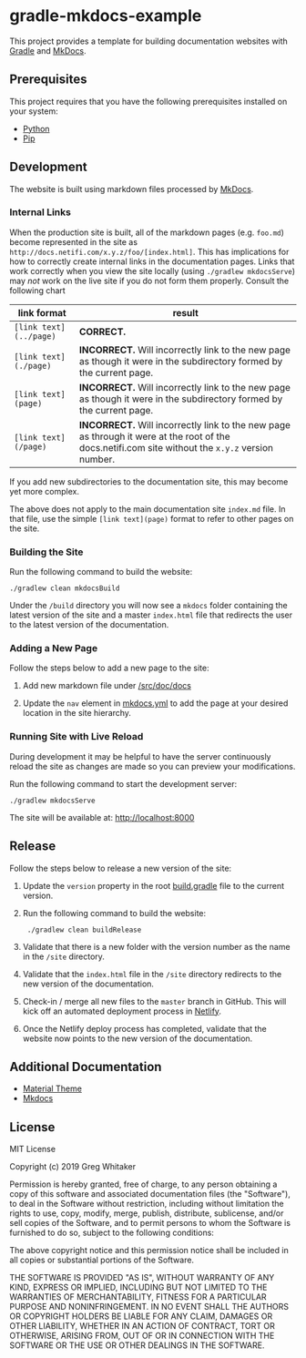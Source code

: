# gradle-mkdocs-example
This project provides a template for building documentation websites with [Gradle](https://www.gradle.org) and [MkDocs](https://www.mkdocs.org/).

## Prerequisites
This project requires that you have the following prerequisites installed on your system:

* [Python](https://www.python.org/downloads/)
* [Pip](https://pip.pypa.io/en/stable/installing/)

## Development
The website is built using markdown files processed by [MkDocs](https://www.mkdocs.org/).

### Internal Links
When the production site is built, all of the markdown pages (e.g. `foo.md`) become represented in the site as `http://docs.netifi.com/x.y.z/foo/[index.html]`. This has implications for how to correctly create internal links in the documentation pages. Links that work correctly when you view the site locally (using `./gradlew mkdocsServe`) may *not* work on the live site if you do not form them properly. Consult the following chart

| link format            | result |
| ---------------------- | ------ |
| `[link text](../page)` | **CORRECT.** |
| `[link text](./page)`  | **INCORRECT.** Will incorrectly link to the new page as though it were in the subdirectory formed by the current page. |
| `[link text](page)`    | **INCORRECT.** Will incorrectly link to the new page as though it were in the subdirectory formed by the current page. |
| `[link text](/page)`   | **INCORRECT.** Will incorrectly link to the new page as through it were at the root of the docs.netifi.com site without the `x.y.z` version number. |

If you add new subdirectories to the documentation site, this may become yet more complex.

The above does not apply to the main documentation site `index.md` file. In that file, use the simple `[link text](page)` format to refer to other pages on the site.

### Building the Site
Run the following command to build the website:

    ./gradlew clean mkdocsBuild
    
Under the `/build` directory you will now see a `mkdocs` folder containing the latest version of the site and a master
`index.html` file that redirects the user to the latest version of the documentation.

### Adding a New Page
Follow the steps below to add a new page to the site:

1. Add new markdown file under [/src/doc/docs](./src/doc/docs)

2. Update the `nav` element in [mkdocs.yml](./src/doc/mkdocs.yml) to add the page at your desired location in the site hierarchy.

### Running Site with Live Reload
During development it may be helpful to have the server continuously reload the site as changes are made so you can preview
your modifications. 

Run the following command to start the development server:

    ./gradlew mkdocsServe

The site will be available at: [http://localhost:8000](http://localhost:8000/)

## Release
Follow the steps below to release a new version of the site:

1. Update the `version` property in the root [build.gradle](./build.gradle) file to the current version.

2. Run the following command to build the website:

        ./gradlew clean buildRelease

3. Validate that there is a new folder with the version number as the name in the `/site` directory.

4. Validate that the `index.html` file in the `/site` directory redirects to the new version of the documentation.

5. Check-in / merge all new files to the `master` branch in GitHub. This will kick off an automated deployment process in [Netlify](https://www.netlify.com).

6. Once the Netlify deploy process has completed, validate that the website now points to the new version of the documentation.

## Additional Documentation

* [Material Theme](https://squidfunk.github.io/mkdocs-material/)
* [Mkdocs](https://www.mkdocs.org/user-guide/writing-your-docs/)

## License
MIT License

Copyright (c) 2019 Greg Whitaker

Permission is hereby granted, free of charge, to any person obtaining a copy
of this software and associated documentation files (the "Software"), to deal
in the Software without restriction, including without limitation the rights
to use, copy, modify, merge, publish, distribute, sublicense, and/or sell
copies of the Software, and to permit persons to whom the Software is
furnished to do so, subject to the following conditions:

The above copyright notice and this permission notice shall be included in all
copies or substantial portions of the Software.

THE SOFTWARE IS PROVIDED "AS IS", WITHOUT WARRANTY OF ANY KIND, EXPRESS OR
IMPLIED, INCLUDING BUT NOT LIMITED TO THE WARRANTIES OF MERCHANTABILITY,
FITNESS FOR A PARTICULAR PURPOSE AND NONINFRINGEMENT. IN NO EVENT SHALL THE
AUTHORS OR COPYRIGHT HOLDERS BE LIABLE FOR ANY CLAIM, DAMAGES OR OTHER
LIABILITY, WHETHER IN AN ACTION OF CONTRACT, TORT OR OTHERWISE, ARISING FROM,
OUT OF OR IN CONNECTION WITH THE SOFTWARE OR THE USE OR OTHER DEALINGS IN THE
SOFTWARE.